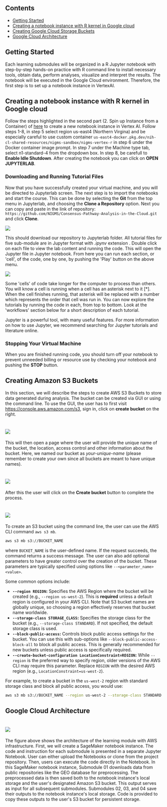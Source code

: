 ## Contents

+ [Getting Started](#getting-started)
+ [Creating a notebook instance with R kernel in Google cloud](#notebook-instance)
+ [Creating Google Cloud Storage Buckets](#google-cloud-bucket)
+ [Google Cloud Architecture](#google-cloud-architecture)

## Getting Started
Each learning submodules will be organized in a R Jupyter notebook with step-by-step hands-on practice with R command 
line to install necessary tools, obtain data, perform analyses, visualize and interpret the results. The notebook will 
be executed in the Google Cloud environment. Therefore, the first step is to set up a notebook instance in VertexAI.


## Creating a notebook instance with R kernel in Google cloud

Follow the steps highlighted in the second part (2. Spin up Instance from a Container) of [here](https://github.com/NIGMS/NIGMS-Sandbox/blob/main/docs/HowToCreateVertexAINotebooks.md) to create a new notebook instance in Vertex AI. Follow steps 1-8, in step 5 select region us-east4 (Northern Virgina) and be especially careful to use custom container `us-east4-docker.pkg.dev/nih-cl-shared-resources/nigms-sandbox/nigms-vertex-r` in step 6 under the Docker container image prompt. In step 7 under the Machine type tab, select n1-standard-4 from the dropdown box. In step 8, be carefull to **Enable Idle Shutdown**. After creating the notebook you can click on **OPEN JUPYTERLAB**.

### Downloading and Running Tutorial Files

Now that you have successfully created your virtual machine, and you will be directed to Jupyterlab screen. 
The next step is to import the notebooks and start the course. 
This can be done by selecting the __Git__ from the top menu in Jupyterlab, and choosing the __Clone a Repository__ 
option. 
Next you can copy and paste in the link of repository: `https://github.com/NIGMS/Consensus-Pathway-Analysis-in-the-Cloud.git` and click __Clone__.

![](./images/SettingGC/Clone_Git.png)

This should download our repository to Jupyterlab folder. All tutorial files for five sub-module are in Jupyter 
format with *.ipynv* extension . Double click on each file to view the lab content and running the code. This will 
open the Jupyter file in Jupyter notebook. From here you can run each section, or 'cell', of the code, one by one, 
by pushing the 'Play' button on the above menu.

![](./images/SettingGC/Run_Cell.png)

Some 'cells' of code take longer for the computer to process than others. You will know a cell is running when a cell 
has an asterisk next to it \[\*\]. When the cell finishes running, that asterisk will be replaced with a number which 
represents the order that cell was run in. You can now explore the tutorials by running the code in each, from top to 
bottom. Look at the 'workflows' section below for a short description of each tutorial.

Jupyter is a powerful tool, with many useful features. For more information on how to use Jupyter, we recommend 
searching for Jupyter tutorials and literature online.

### Stopping Your Virtual Machine

When you are finished running code, you should turn off your notebook to prevent unneeded billing or resource 
use by checking your notebook and pushing the __STOP__ button.

## Creating Amazon S3 Buckets
In this section, we will describe the steps to create AWS S3 Buckets to store data generated during 
analysis.  The bucket can be created via GUI or using the command line.
To use the GUI, the user has to first visit https://console.aws.amazon.com/s3, sign in, click on __create bucket__ 
on the right.

# ![](./images/Bucket/bucket1.png)

This will then open a page where the user will provide the unique name of the bucket, the
location, access control and other information about the bucket. Here, we named our bucket as _your-unique-name_ (please remember to create your own since all buckets are meant to have unique names). 

# ![](./images/Bucket/bucket2.png)

After this the user will click on the __Create bucket__ button to complete the process.
# ![](./images/Bucket/bucket3.png)

To create an S3 bucket using the command line, the user can use the AWS CLI command `aws s3 mb`.

```bash
aws s3 mb s3://BUCKET_NAME
```

where `BUCKET_NAME` is the user-defined name. If the request succeeds, the command returns a success message. The user can also add optional parameters to have greater control over the creation of the bucket.  These parameters are typically specified using options like `--<parameter_name> <value>`.

Some common options include:

* **`--region REGION`:** Specifies the AWS Region where the bucket will be created (e.g., `--region us-west-2`).  This is **required** unless a default region is configured in your AWS CLI.  Note that S3 bucket names are globally unique, so choosing a region effectively reserves that bucket name worldwide.
* **`--storage-class STORAGE_CLASS`:** Specifies the storage class for the bucket (e.g., `--storage-class STANDARD`).  If not specified, the default storage class is used.
* **`--block-public-access`:**  Controls block public access settings for the bucket. You can use this with sub-options like `--block-public-access-block-all` to block all public access.  This is generally recommended for new buckets unless public access is specifically required.
* **`--create-bucket-configuration LocationConstraint=REGION`:**  While `--region` is the preferred way to specify region, older versions of the AWS CLI may require this parameter.  Replace `REGION` with the desired AWS region (e.g., `LocationConstraint=us-west-2`).


For example, to create a bucket in the `us-west-2` region with standard storage class and block all public access, you would use:

```bash
aws s3 mb s3://BUCKET_NAME --region us-west-2 --storage-class STANDARD --block-public-access block-all
```

## Google Cloud Architecture

# ![](./images/Intro/architecture.png)
The figure above shows the architecture of the learning module with AWS infrastructure. First, we will create
a SageMaker notebook instance. The code and instruction for each submodule is presented in a separate Jupyter Notebook.
User can either upload the Notebooks or clone from the project repository. Then, users can execute 
the code directly in the Notebook. In this SageMaker notebook instance, Submodule 01 downloads data from public repositories like the GEO database for preprocessing. The preprocessed data is then saved both to the notebook instance's local storage and the user's designated Amazon S3 bucket. This output serves as input for all subsequent submodules. Submodules 02, 03, and 04 save their outputs to the notebook instance's local storage. Code is provided to copy these outputs to the user's S3 bucket for persistent storage.
